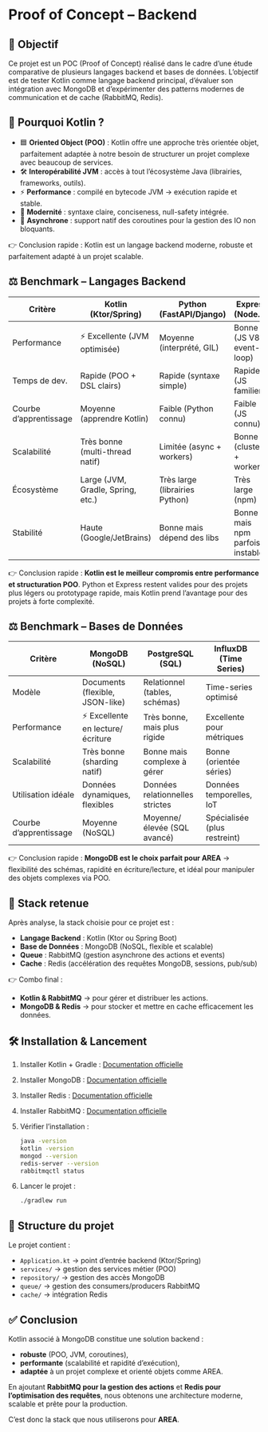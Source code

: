 # Proof of Concept – Backend

## 🎯 Objectif

Ce projet est un POC (Proof of Concept) réalisé dans le cadre d’une étude comparative de plusieurs langages backend et bases de données.
L’objectif est de tester Kotlin comme langage backend principal, d’évaluer son intégration avec MongoDB et d’expérimenter des patterns modernes de communication et de cache (RabbitMQ, Redis).

## 🚀 Pourquoi Kotlin ?

* 🟦 **Oriented Object (POO)** : Kotlin offre une approche très orientée objet, parfaitement adaptée à notre besoin de structurer un projet complexe avec beaucoup de services.
* 🛠 **Interopérabilité JVM** : accès à tout l’écosystème Java (librairies, frameworks, outils).
* ⚡ **Performance** : compilé en bytecode JVM → exécution rapide et stable.
* 🌱 **Modernité** : syntaxe claire, conciseness, null-safety intégrée.
* 🔄 **Asynchrone** : support natif des coroutines pour la gestion des IO non bloquants.

👉 Conclusion rapide : Kotlin est un langage backend moderne, robuste et parfaitement adapté à un projet scalable.

## ⚖️ Benchmark – Langages Backend

| Critère                | Kotlin (Ktor/Spring)              | Python (FastAPI/Django)        | Express (Node.js)               |
| ---------------------- | --------------------------------- | ------------------------------ | ------------------------------- |
| Performance            | ⚡ Excellente (JVM optimisée)      | Moyenne (interprété, GIL)      | Bonne (JS V8, event-loop)       |
| Temps de dev.          | Rapide (POO + DSL clairs)         | Rapide (syntaxe simple)        | Rapide (JS familier)            |
| Courbe d’apprentissage | Moyenne (apprendre Kotlin)        | Faible (Python connu)          | Faible (JS connu)               |
| Scalabilité            | Très bonne (multi-thread natif)   | Limitée (async + workers)      | Bonne (cluster + workers)       |
| Écosystème             | Large (JVM, Gradle, Spring, etc.) | Très large (librairies Python) | Très large (npm)                |
| Stabilité              | Haute (Google/JetBrains)          | Bonne mais dépend des libs     | Bonne mais npm parfois instable |

👉 Conclusion rapide : **Kotlin est le meilleur compromis entre performance et structuration POO**. Python et Express restent valides pour des projets plus légers ou prototypage rapide, mais Kotlin prend l’avantage pour des projets à forte complexité.

## ⚖️ Benchmark – Bases de Données

| Critère                | MongoDB (NoSQL)                  | PostgreSQL (SQL)                | InfluxDB (Time Series)       |
| ---------------------- | -------------------------------- | ------------------------------- | ---------------------------- |
| Modèle                 | Documents (flexible, JSON-like)  | Relationnel (tables, schémas)   | Time-series optimisé         |
| Performance            | ⚡ Excellente en lecture/écriture | Très bonne, mais plus rigide    | Excellente pour métriques    |
| Scalabilité            | Très bonne (sharding natif)      | Bonne mais complexe à gérer     | Bonne (orientée séries)      |
| Utilisation idéale     | Données dynamiques, flexibles    | Données relationnelles strictes | Données temporelles, IoT     |
| Courbe d’apprentissage | Moyenne (NoSQL)                  | Moyenne/élevée (SQL avancé)     | Spécialisée (plus restreint) |

👉 Conclusion rapide : **MongoDB est le choix parfait pour AREA** → flexibilité des schémas, rapidité en écriture/lecture, et idéal pour manipuler des objets complexes via POO.

## 🧩 Stack retenue

Après analyse, la stack choisie pour ce projet est :

* **Langage Backend** : Kotlin (Ktor ou Spring Boot)
* **Base de Données** : MongoDB (NoSQL, flexible et scalable)
* **Queue** : RabbitMQ (gestion asynchrone des actions et events)
* **Cache** : Redis (accélération des requêtes MongoDB, sessions, pub/sub)

👉 Combo final :

* **Kotlin & RabbitMQ** → pour gérer et distribuer les actions.
* **MongoDB & Redis** → pour stocker et mettre en cache efficacement les données.

## 🛠️ Installation & Lancement

1. Installer Kotlin + Gradle : [Documentation officielle](https://kotlinlang.org/docs/command-line.html)
2. Installer MongoDB : [Documentation officielle](https://www.mongodb.com/docs/manual/installation/)
3. Installer Redis : [Documentation officielle](https://redis.io/docs/getting-started/)
4. Installer RabbitMQ : [Documentation officielle](https://www.rabbitmq.com/download.html)
5. Vérifier l’installation :

   ```bash
   java -version
   kotlin -version
   mongod --version
   redis-server --version
   rabbitmqctl status
   ```
6. Lancer le projet :

   ```bash
   ./gradlew run
   ```

## 📂 Structure du projet

Le projet contient :

* `Application.kt` → point d’entrée backend (Ktor/Spring)
* `services/` → gestion des services métier (POO)
* `repository/` → gestion des accès MongoDB
* `queue/` → gestion des consumers/producers RabbitMQ
* `cache/` → intégration Redis

## ✅ Conclusion

Kotlin associé à MongoDB constitue une solution backend :

* **robuste** (POO, JVM, coroutines),
* **performante** (scalabilité et rapidité d’exécution),
* **adaptée** à un projet complexe et orienté objets comme AREA.

En ajoutant **RabbitMQ pour la gestion des actions** et **Redis pour l’optimisation des requêtes**, nous obtenons une architecture moderne, scalable et prête pour la production.

C’est donc la stack que nous utiliserons pour **AREA**.
